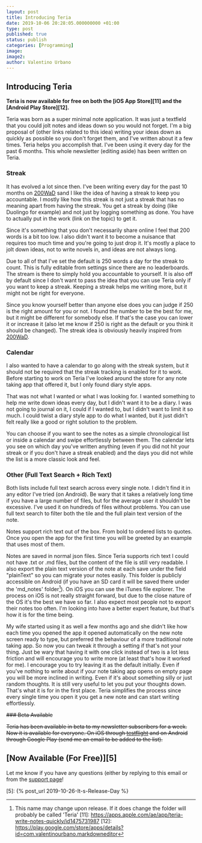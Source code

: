 ```yaml
---
layout: post
title: Introducing Teria
date: 2019-10-06 20:28:05.000000000 +01:00
type: post
published: true
status: publish
categories: [Programming]
image:
image2:
author: Valentino Urbano
---
```


## Introducing Teria

**Teria is now available for free on both the [iOS App Store][11] and the [Android Play Store][12].**

Teria was born as a super minimal note application. It was just a textfield that you could jolt notes and ideas down so you would not forget. I'm a big proposal of (other links related to this idea) writing your ideas down as quickly as possible so you don't forget them, and I've written about it a few times. Teria helps you accomplish that. I've been using it every day for the past 6 months. This whole newsletter (editing aside) has been written on Teria.

### Streak

It has evolved a lot since then. I've been writing every day for the past 10 months on [200WaD][2] sand I like the idea of having a streak to keep you accountable. I mostly like how this streak is not just a streak that has no meaning apart from having the streak. You get a streak by doing (like Duolingo for example) and not just by logging something as done. You have to actually put in the work (link on the topic) to get it.

Since it's something that you don't necessarily share online I feel that 200 words is a bit too low. I also didn't want it to become a nuisance that requires too much time and you're going to just drop it. It's mostly a place to jolt down ideas, not to write novels in, and ideas are not always long.

Due to all of that I've set the default is 250 words a day for the streak to count. This is fully editable from settings since there are no leaderboards. The stream is there to simply hold you accountable to yourself. It is also off by default since I don't want to pass the idea that you can use Teria only if you want to keep a streak. Keeping a streak helps me writing more, but it might not be right for everyone.

Since you know yourself better than anyone else does you can judge if 250 is the right amount for you or not. I found the number to be the best for me, but it might be different for somebody else. If that's the case you can lower it or increase it (also let me know if 250 is right as the default or you think it should be changed). The streak idea is obviously heavily inspired from [200WaD][2].

### Calendar

I also wanted to have a calendar to go along with the streak system, but it should not be required that the streak tracking is enabled for it to work. Before starting to work on Teria I've looked around the store for any note taking app that offered it, but I only found diary style apps.

That was not what I wanted or what I was looking for. I wanted something to help me write down ideas every day, but I didn't want it to be a diary. I was not going to journal on it, I could if I wanted to, but I didn't want to limit it so much. I could twist a diary style app to do what I wanted, but it just didn't felt really like a good or right solution to the problem.

You can choose if you want to see the notes as a simple chronological list or inside a calendar and swipe effortlessly between them. The calendar lets you see on which day you've written anything (even if you did not hit your streak or if you don't have a streak enabled) and the days you did not while the list is a more classic look and feel.

### Other (Full Text Search + Rich Text)

Both lists include full text search across every single note. I didn't find it in any editor I've tried (on Android). Be wary that it takes a relatively long time if you have a large number of files, but for the average user it shouldn't be excessive. I've used it on hundreds of files without problems. You can use full text search to filter both the tile and the full plain text version of the note.

Notes support rich text out of the box. From bold to ordered lists to quotes. Once you open the app for the first time you will be greeted by an example that uses most of them.

Notes are saved in normal json files. Since Teria supports rich text I could not have .txt or .md files, but the content of the file is still very readable. I also export the plain text version of the note at each save under the field "plainText" so you can migrate your notes easily. This folder is publicly accessible on Android (if you have an SD card it will be saved there under the 'md_notes' folder[^1]). On iOS you can use the iTunes file explorer. The process on iOS is not really straight forward, but due to the close nature of the OS it's the best we have so far. I also expect most people not to export their notes too often. I'm looking into have a better expert feature, but that's how it is for the time being.

My wife started using it as well a few months ago and she didn't like how each time you opened the app it opened automatically on the new note screen ready to type, but preferred the behaviour of a more traditional note taking app. So now you can tweak it through a setting if that's not your thing. Just be wary that having it with one click instead of two is a lot less friction and will encourage you to write more (at least that's how it worked for me). I encourage you to try leaving it as the default initially. Even if you've nothing to write about if your note taking app opens on empty page you will be more inclined in writing. Even if it's about something silly or just random thoughts. It is still very useful to let you put your thoughts down. That's what it is for in the first place. Teria simplifies the process since every single time you open it you get a new note and can start writing effortlessly.

<s>### Beta Available

Teria has been available in beta to my newsletter subscribers for a week. Now it is available for everyone. On iOS through [testflight][4] and on Android through Google Play (send me an email to be added to the list).</s>

## [Now Available (For Free)][5]

Let me know if you have any questions (either by replying to this email or from the [support page][3]!


[2]: https://200wordsaday.com
[3]: /support
[4]: https://apps.apple.com/ae/app/teria-write-notes-quickly/id1475731987
[5]: {% post_url 2019-10-26-It-s-Release-Day %}
[^1]: This name may change upon release. If it does change the folder will probably be called 'Teria'
[11]: https://apps.apple.com/ae/app/teria-write-notes-quickly/id1475731987
[12]: https://play.google.com/store/apps/details?id=com.valentinourbano.markdowneditor
